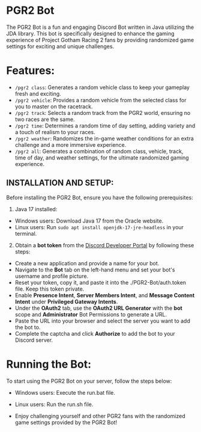 # PGR2 Bot

The PGR2 Bot is a fun and engaging Discord Bot written in Java utilizing the JDA library. This bot is specifically
designed to enhance the gaming experience of Project Gotham Racing 2 fans by providing randomized game settings for
exciting and unique challenges.

# Features:

- `/pgr2 class`: Generates a random vehicle class to keep your gameplay fresh and exciting.
- `/pgr2 vehicle`: Provides a random vehicle from the selected class for you to master on the racetrack.
- `/pgr2 track`: Selects a random track from the PGR2 world, ensuring no two races are the same.
- `/pgr2 time`: Determines a random time of day setting, adding variety and a touch of realism to your races.
- `/pgr2 weather`: Randomizes the in-game weather conditions for an extra challenge and a more immersive experience.
- `/pgr2 all`: Generates a combination of random class, vehicle, track, time of day, and weather settings, for the
  ultimate randomized gaming experience.

## INSTALLATION AND SETUP:

Before installing the PGR2 Bot, ensure you have the following prerequisites:

1. Java 17 installed:
  - Windows users: Download Java 17 from the Oracle website.
  - Linux users: Run `sudo apt install openjdk-17-jre-headless` in your terminal.
2. Obtain a **bot token** from the [Discord Developer Portal](https://discord.com/developers/applications) by following
   these steps:
  - Create a new application and provide a name for your bot.
  - Navigate to the **Bot** tab on the left-hand menu and set your bot's username and profile picture.
  - Reset your token, copy it, and paste it into the ./PGR2-Bot/auth.token file. Keep this token private.
  - Enable **Presence Intent**, **Server Members Intent**, and **Message Content Intent** under **Privileged Gateway
    Intents**.
  - Under the **OAuth2** tab, use the **OAuth2 URL Generator** with the **bot** scope and **Administrator** Bot
    Permissions to generate a URL.
  - Paste the URL into your browser and select the server you want to add the bot to.
  - Complete the captcha and click **Authorize** to add the bot to your Discord server.

# Running the Bot:

To start using the PGR2 Bot on your server, follow the steps below:

- Windows users: Execute the run.bat file.
- Linux users: Run the run.sh file.

- Enjoy challenging yourself and other PGR2 fans with the randomized game settings provided by the PGR2 Bot!